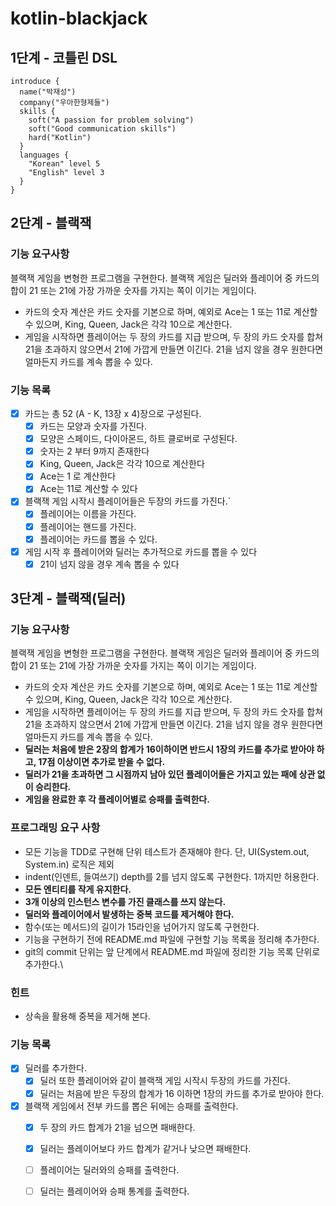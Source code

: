 # kotlin-blackjack

## 1단계 - 코틀린 DSL
```
introduce {
  name("박재성")
  company("우아한형제들")
  skills {
    soft("A passion for problem solving")
    soft("Good communication skills")
    hard("Kotlin")
  }
  languages {
    "Korean" level 5
    "English" level 3
  }
}
```

## 2단계 - 블랙잭

### 기능 요구사항

블랙잭 게임을 변형한 프로그램을 구현한다. 블랙잭 게임은 딜러와 플레이어 중 카드의 합이 21 또는 21에 가장 가까운 숫자를 가지는 쪽이 이기는 게임이다.

- 카드의 숫자 계산은 카드 숫자를 기본으로 하며, 예외로 Ace는 1 또는 11로 계산할 수 있으며, King, Queen, Jack은 각각 10으로 계산한다.
- 게임을 시작하면 플레이어는 두 장의 카드를 지급 받으며, 두 장의 카드 숫자를 합쳐 21을 초과하지 않으면서 21에 가깝게 만들면 이긴다. 21을 넘지 않을 경우 원한다면 얼마든지 카드를 계속 뽑을 수 있다.

### 기능 목록

- [x] 카드는 총 52 (A - K, 13장 x 4)장으로 구성된다.
  - [x] 카드는 모양과 숫자를 가진다.
  - [x] 모양은 스페이드, 다이아몬드, 하트 클로버로 구성된다.
  - [x] 숫자는 2 부터 9까지 존재한다
  - [x] King, Queen, Jack은 각각 10으로 계산한다
  - [x] Ace는 1 로 계산한다
  - [x] Ace는 11로 계산할 수 있다
- [x] 블랙잭 게임 시작시 플레이어들은 두장의 카드를 가진다.`
  - [x] 플레이어는 이름을 가진다.
  - [x] 플레이어는 핸드를 가진다.
  - [x] 플레이어는 카드를 뽑을 수 있다.
- [x] 게임 시작 후 플레이어와 딜러는 추가적으로 카드를 뽑을 수 있다
  - [x] 21이 넘지 않을 경우 계속 뽑을 수 있다

## 3단계 - 블랙잭(딜러)

### 기능 요구사항

블랙잭 게임을 변형한 프로그램을 구현한다. 블랙잭 게임은 딜러와 플레이어 중 카드의 합이 21 또는 21에 가장 가까운 숫자를 가지는 쪽이 이기는 게임이다.

- 카드의 숫자 계산은 카드 숫자를 기본으로 하며, 예외로 Ace는 1 또는 11로 계산할 수 있으며, King, Queen, Jack은 각각 10으로 계산한다.
- 게임을 시작하면 플레이어는 두 장의 카드를 지급 받으며, 두 장의 카드 숫자를 합쳐 21을 초과하지 않으면서 21에 가깝게 만들면 이긴다. 21을 넘지 않을 경우 원한다면 얼마든지 카드를 계속 뽑을 수 있다.
- **딜러는 처음에 받은 2장의 합계가 16이하이면 반드시 1장의 카드를 추가로 받아야 하고, 17점 이상이면 추가로 받을 수 없다.**
- **딜러가 21을 초과하면 그 시점까지 남아 있던 플레이어들은 가지고 있는 패에 상관 없이 승리한다.**
- **게임을 완료한 후 각 플레이어별로 승패를 출력한다.**

### 프로그래밍 요구 사항

- 모든 기능을 TDD로 구현해 단위 테스트가 존재해야 한다. 단, UI(System.out, System.in) 로직은 제외
- indent(인덴트, 들여쓰기) depth를 2를 넘지 않도록 구현한다. 1까지만 허용한다.
- **모든 엔티티를 작게 유지한다.**
- **3개 이상의 인스턴스 변수를 가진 클래스를 쓰지 않는다.**
- **딜러와 플레이어에서 발생하는 중복 코드를 제거해야 한다.**
- 함수(또는 메서드)의 길이가 15라인을 넘어가지 않도록 구현한다.
- 기능을 구현하기 전에 README.md 파일에 구현할 기능 목록을 정리해 추가한다.
- git의 commit 단위는 앞 단계에서 README.md 파일에 정리한 기능 목록 단위로 추가한다.\

### 힌트

- 상속을 활용해 중복을 제거해 본다.

### 기능 목록

- [x] 딜러를 추가한다.
  - [x] 딜러 또한 플레이어와 같이 블랙잭 게임 시작시 두장의 카드를 가진다.
  - [x] 딜러는 처음에 받은 두장의 합계가 16 이하면 1장의 카드를 추가로 받아야 한다.
- [x] 블랙잭 게임에서 전부 카드를 뽑은 뒤에는 승패를 출력한다.
  - [x] 두 장의 카드 합계가 21을 넘으면 패배한다.
  - [x] 딜러는 플레이어보다 카드 합계가 같거나 낮으면 패배한다.
  - [ ] 플레이어는 딜러와의 승패를 출력한다.
  - [ ] 딜러는 플레이어와 승패 통계를 출력한다.


